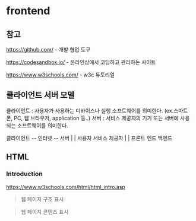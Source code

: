 # frontend

## 참고 

https://github.com/ - 개발 협업 도구 

https://codesandbox.io/ - 온라인상에서 코딩하고 관리하는 사이트 

https://www.w3schools.com/ - w3c 듀토리얼

## 클라이언트 서버 모델

클라이언트 : 사용자가 사용하는 디바이스나 실행 소프트웨어를 의미한다. (ex.스마트폰, PC, 웹 브라우저, application 등..)
서버 : 서비스 제공자의 기기 또는 서버에 사용되는 소프트웨어를 의미한다. 

클라이언트 -- 인터넷 -- 서버
   |                    |
 사용자            서비스 제공자
   |                    | 
프론트 엔드            백엔드


## HTML

### Introduction

https://www.w3schools.com/html/html_intro.asp

> 웹 페이지 구조 표시

> 웹 페이지 콘텐츠 표시 
